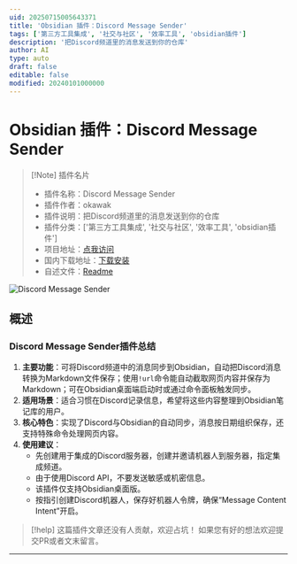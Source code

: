```yaml
---
uid: 20250715005643371
title: 'Obsidian 插件：Discord Message Sender'
tags: ['第三方工具集成', '社交与社区', '效率工具', 'obsidian插件']
description: '把Discord频道里的消息发送到你的仓库'
author: AI
type: auto
draft: false
editable: false
modified: 20240101000000
---
```


# Obsidian 插件：Discord Message Sender

> [!Note] 插件名片
> - 插件名称：Discord Message Sender
> - 插件作者：okawak
> - 插件说明：把Discord频道里的消息发送到你的仓库
> - 插件分类：['第三方工具集成', '社交与社区', '效率工具', 'obsidian插件']
> - 项目地址：[点我访问](https://github.com/okawak/discord_message_sender)
> - 国内下载地址：[下载安装](https://pkmer.cn/products/plugin/pluginMarket/?discord-message-sender)
> - 自述文件：[Readme](https://ghproxy.net/https://raw.githubusercontent.com/okawak/discord_message_sender/master/README.md)

![Discord Message Sender](https://cdn.pkmer.cn/covers/discord-message-sender_external_0.png!pkmer)

## 概述

### Discord Message Sender插件总结
1. **主要功能**：可将Discord频道中的消息同步到Obsidian，自动把Discord消息转换为Markdown文件保存；使用`!url`命令能自动截取网页内容并保存为Markdown；可在Obsidian桌面端启动时或通过命令面板触发同步。
2. **适用场景**：适合习惯在Discord记录信息，希望将这些内容整理到Obsidian笔记库的用户。
3. **核心特色**：实现了Discord与Obsidian的自动同步，消息按日期组织保存，还支持特殊命令处理网页内容。
4. **使用建议**：
    - 先创建用于集成的Discord服务器，创建并邀请机器人到服务器，指定集成频道。
    - 由于使用Discord API，不要发送敏感或机密信息。
    - 该插件仅支持Obsidian桌面版。
    - 按指引创建Discord机器人，保存好机器人令牌，确保“Message Content Intent”开启。


> [!help] 
> 这篇插件文章还没有人贡献，欢迎占坑！
> 如果您有好的想法欢迎提交PR或者文末留言。
> 

---


